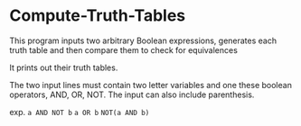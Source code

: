 Compute-Truth-Tables
===

This program inputs two arbitrary Boolean expressions, generates each truth table and then compare them to check for equivalences

It prints out their truth tables.

The two input lines must contain two letter variables and one these boolean operators, AND, OR, NOT. The input can also include parenthesis.

exp. `a AND NOT b` `a OR b` `NOT(a AND b)`
